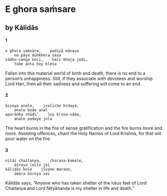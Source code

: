 # E ghora saṁsare

## by Kālidās

#### 1

    e ghora saṁsāre,    poḍiyā mānava
        na pāya duḥkhera śeṣa
    sādhu-saṅga kori,    hari bhaja jodi,
        tobe anta hoy kleśa

Fallen into this material world of birth and death, there is no end to a person’s unhappiness. Still, if they associate with devotees and worship Lord Hari, then all their sadness and suffering will come to an end.

#### 2

    biṣoya anale,    jvaliche hṛdaya,
        anale boḍe anal
    aparādha chāḍi’    loy kṛṣṇa-nāma,
        anale paḍaye jola

The heart burns in the fire of sense gratification and the fire burns more and more. Avoiding offences, chant the Holy Names of Lord Krishna, for that will pour water on the fire.

#### 3

    nitāi chaitanya,    charaṇa-kamale,
        āśroya loilo jei
    kālidās bole    jīvane maraṇe,
        āmāra āśroya sei

Kālidās says, “Anyone who has taken shelter of the lotus feet of Lord Chaitanya and Lord Nityānanda is my shelter in life and death.”

